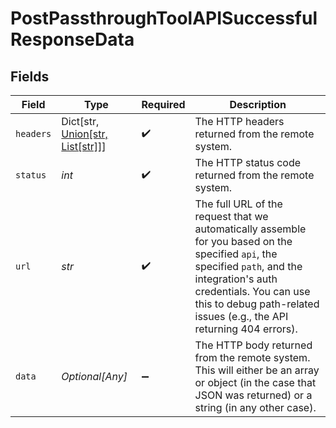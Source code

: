 # PostPassthroughToolAPISuccessfulResponseData


## Fields

| Field                                                                                                                                                                                                                                              | Type                                                                                                                                                                                                                                               | Required                                                                                                                                                                                                                                           | Description                                                                                                                                                                                                                                        |
| -------------------------------------------------------------------------------------------------------------------------------------------------------------------------------------------------------------------------------------------------- | -------------------------------------------------------------------------------------------------------------------------------------------------------------------------------------------------------------------------------------------------- | -------------------------------------------------------------------------------------------------------------------------------------------------------------------------------------------------------------------------------------------------- | -------------------------------------------------------------------------------------------------------------------------------------------------------------------------------------------------------------------------------------------------- |
| `headers`                                                                                                                                                                                                                                          | Dict[str, [Union[str, List[str]]](../../models/shared/headers.md)]                                                                                                                                                                                 | :heavy_check_mark:                                                                                                                                                                                                                                 | The HTTP headers returned from the remote system.                                                                                                                                                                                                  |
| `status`                                                                                                                                                                                                                                           | *int*                                                                                                                                                                                                                                              | :heavy_check_mark:                                                                                                                                                                                                                                 | The HTTP status code returned from the remote system.                                                                                                                                                                                              |
| `url`                                                                                                                                                                                                                                              | *str*                                                                                                                                                                                                                                              | :heavy_check_mark:                                                                                                                                                                                                                                 | The full URL of the request that we automatically assemble for you based on the specified `api`, the specified `path`, and the integration's auth credentials. You can use this to debug path-related issues (e.g., the API returning 404 errors). |
| `data`                                                                                                                                                                                                                                             | *Optional[Any]*                                                                                                                                                                                                                                    | :heavy_minus_sign:                                                                                                                                                                                                                                 | The HTTP body returned from the remote system. This will either be an array or object (in the case that JSON was returned) or a string (in any other case).                                                                                        |